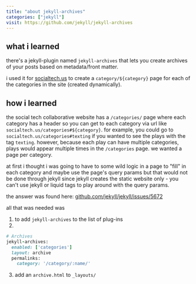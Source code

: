 ```yaml
---
title: "about jekyll-archives"
categories: ["jekyll"]
visit: https://github.com/jekyll/jekyll-archives
---
```


## what i learned
there's a jekyll-plugin named `jekyll-archives` that lets you create archives of your posts based on metadata/front matter. 

i used it for [socialtech.us](https://socialtech.us/) to create a `category/${category}` page for each of the categories in the site (created dynamically).

## how i learned
the social tech collaborative website has a `/categories/` page where each category has a header so you can get to each category via url like `socialtech.us/categories#${category}`. for example, you could go to `socialtech.us/categories#texting` if you wanted to see the plays with the tag `texting`. however, because each play can have multiple categories, plays would appear multiple times in the `/categories` page. we wanted a page per category. 

at first i thought i was going to have to some wild logic in a page to "fill" in each category and maybe use the page's query params but that would not be done through jekyll since jekyll creates the static website only - you can't use jekyll or liquid tags to play around with the query params.

the answer was found here: [github.com/jekyll/jekyll/issues/5672](https://github.com/jekyll/jekyll/issues/5672)

all that was needed was 
1. to add `jekyll-archives` to the list of plug-ins
2. 
```ruby
# Archives
jekyll-archives:
  enabled: ['categories']
  layout: archive
  permalinks:
    category: '/category/:name/'
```
3. add an `archive.html` to `_layouts/`